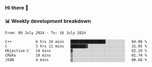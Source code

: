 ### Hi there 👋

### 📊 Weekly development breakdown
<!--START_SECTION:waka-->

```txt
From: 09 July 2024 - To: 16 July 2024

C++           6 hrs 34 mins   ████████████████░░░░░░░░░   64.00 %
C             3 hrs 11 mins   ███████▓░░░░░░░░░░░░░░░░░   31.05 %
Objective-C   14 mins         ▓░░░░░░░░░░░░░░░░░░░░░░░░   02.29 %
CMake         10 mins         ▒░░░░░░░░░░░░░░░░░░░░░░░░   01.74 %
JSON          4 mins          ▒░░░░░░░░░░░░░░░░░░░░░░░░   00.68 %
```

<!--END_SECTION:waka-->
